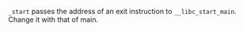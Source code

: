 `_start` passes the address of an exit instruction to `__libc_start_main`.
Change it with that of main.
